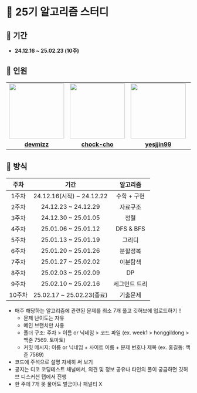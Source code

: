# 🍈 25기 알고리즘 스터디

## 🍉 기간
- **24.12.16 ~ 25.02.23 (10주)**

## 🍜 인원
<table>
  <tr>
    <td align="center"><a href="https://github.com/devmizz"><img src="https://avatars.githubusercontent.com/devmizz" width="150px;" alt="">
    <td align="center"><a href="https://github.com/chock-cho"><img src="https://avatars.githubusercontent.com/chock-cho" width="150px;" alt="">
    <td align="center"><a href="https://github.com/yesjjin99"><img src="https://avatars.githubusercontent.com/yesjjin99" width="150px;" alt="">
    <td align="center"><a href="https://github.com/Ji-soo708"><img src="https://avatars.githubusercontent.com/Ji-soo708" width="150px;" alt="">
    <td align="center"><a href="https://github.com/fakerdeft"><img src="https://avatars.githubusercontent.com/fakerdeft" width="150px;" alt="">
  </tr>
  <tr>
    <td align="center"><a href="https://github.com/devmizz"><b>devmizz</b></td>
    <td align="center"><a href="https://github.com/chock-cho"><b>chock-cho</b></td>
    <td align="center"><a href="https://github.com/yesjjin99"><b>yesjjin99</b></td>
    <td align="center"><a href="https://github.com/Ji-soo708"><b>Ji-soo708</b></td>
    <td align="center"><a href="https://github.com/fakerdeft"><b>fakerdeft</b></td>
  </tr>
</table>

## 🍖 방식
|주차|기간|알고리즘|
|:---:|:---:|:---:|
|1주차|24.12.16(시작) ~ 24.12.22|수학 + 구현|
|2주차|24.12.23 ~ 24.12.29|자료구조|
|3주차|24.12.30 ~ 25.01.05|정렬|
|4주차|25.01.06 ~ 25.01.12|DFS & BFS|
|5주차|25.01.13 ~ 25.01.19|그리디|
|6주차|25.01.20 ~ 25.01.26|분할정복|
|7주차|25.01.27 ~ 25.02.02|이분탐색|
|8주차|25.02.03 ~ 25.02.09|DP|
|9주차|25.02.10 ~ 25.02.16|세그먼트 트리|
|10주차|25.02.17 ~ 25.02.23(종료)|기출문제|

- 매주 해당하는 알고리즘에 관련된 문제를 최소 7개 풀고 깃허브에 업로드하기 !!
  - 문제 난이도는 자유
  - 메인 브랜치만 사용
  - 폴더 구조: 주차 > 이름 or 닉네임 > 코드 파일 (ex. week1 > honggildong > 백준 7569. 토마토)
  - 커밋 메시지: 이름 or 닉네임 + 사이트 이름 + 문제 번호나 제목 (ex. 홍길동: 백준 7569)
- 코드에 주석으로 설명 자세히 써 보기
- 공지는 디코 코딩테스트 채널에서, 의견 및 정보 공유나 타인의 풀이 궁금하면 깃허브 디스커션 탭에서 진행
- 한 주에 7개 못 풀어도 벌금이나 패널티 X
